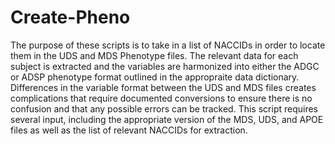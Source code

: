 # Create-Pheno
The purpose of these scripts is to take in a list of NACCIDs in order to locate them in the UDS and MDS  Phenotype files. The relevant data for each subject is extracted and the variables are harmonized into either the ADGC or ADSP phenotype format outlined in the appropraite data dictionary. Differences in the variable format between the UDS and MDS files creates complications that require documented conversions to ensure there is no confusion and that any possible errors can be tracked.  This script requires several input, including the appropriate version of the MDS, UDS, and APOE files as well as the list of relevant NACCIDs for extraction.
